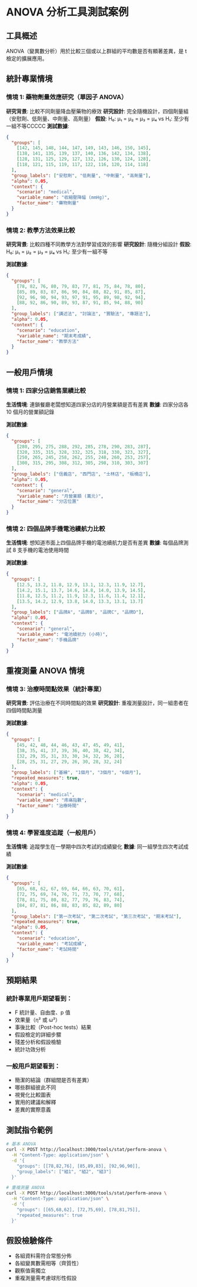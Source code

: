 # ANOVA 分析工具測試案例

## 工具概述

ANOVA（變異數分析）用於比較三個或以上群組的平均數是否有顯著差異，是 t 檢定的擴展應用。

## 統計專業情境

### 情境 1: 藥物劑量效應研究（單因子 ANOVA）

**研究背景**: 比較不同劑量降血壓藥物的療效
**研究設計**: 完全隨機設計，四個劑量組（安慰劑、低劑量、中劑量、高劑量）
**假設**: H₀: μ₁ = μ₂ = μ₃ = μ₄ vs H₁: 至少有一組不等CCCCC
**測試數據**:

```json
{
  "groups": [
    [142, 145, 148, 144, 147, 149, 143, 146, 150, 145],
    [138, 141, 135, 139, 137, 140, 136, 142, 134, 138],
    [128, 131, 125, 129, 127, 132, 126, 130, 124, 128],
    [118, 121, 115, 119, 117, 122, 116, 120, 114, 118]
  ],
  "group_labels": ["安慰劑", "低劑量", "中劑量", "高劑量"],
  "alpha": 0.05,
  "context": {
    "scenario": "medical",
    "variable_name": "收縮壓降幅 (mmHg)",
    "factor_name": "藥物劑量"
  }
}
```

### 情境 2: 教學方法效果比較

**研究背景**: 比較四種不同教學方法對學習成效的影響
**研究設計**: 隨機分組設計
**假設**: H₀: μ₁ = μ₂ = μ₃ = μ₄ vs H₁: 至少有一組不等

**測試數據**:

```json
{
  "groups": [
    [78, 82, 76, 80, 79, 83, 77, 81, 75, 84, 78, 80],
    [85, 89, 83, 87, 86, 90, 84, 88, 82, 91, 85, 87],
    [92, 96, 90, 94, 93, 97, 91, 95, 89, 98, 92, 94],
    [88, 92, 86, 90, 89, 93, 87, 91, 85, 94, 88, 90]
  ],
  "group_labels": ["講述法", "討論法", "實驗法", "專題法"],
  "alpha": 0.05,
  "context": {
    "scenario": "education",
    "variable_name": "期末考成績",
    "factor_name": "教學方法"
  }
}
```

## 一般用戶情境

### 情境 1: 四家分店銷售業績比較

**生活情境**: 連鎖餐廳老闆想知道四家分店的月營業額是否有差異
**數據**: 四家分店各 10 個月的營業額記錄

**測試數據**:

```json
{
  "groups": [
    [280, 295, 275, 288, 292, 285, 278, 290, 283, 287],
    [320, 335, 315, 328, 332, 325, 318, 330, 323, 327],
    [250, 265, 245, 258, 262, 255, 248, 260, 253, 257],
    [300, 315, 295, 308, 312, 305, 298, 310, 303, 307]
  ],
  "group_labels": ["信義店", "西門店", "士林店", "板橋店"],
  "alpha": 0.05,
  "context": {
    "scenario": "general",
    "variable_name": "月營業額 (萬元)",
    "factor_name": "分店位置"
  }
}
```

### 情境 2: 四個品牌手機電池續航力比較

**生活情境**: 想知道市面上四個品牌手機的電池續航力是否有差異
**數據**: 每個品牌測試 8 支手機的電池使用時間

**測試數據**:

```json
{
  "groups": [
    [12.5, 13.2, 11.8, 12.9, 13.1, 12.3, 11.9, 12.7],
    [14.2, 15.1, 13.7, 14.6, 14.8, 14.0, 13.9, 14.5],
    [11.8, 12.5, 11.2, 11.9, 12.3, 11.6, 11.4, 12.1],
    [13.5, 14.2, 12.9, 13.8, 14.0, 13.3, 13.1, 13.7]
  ],
  "group_labels": ["品牌A", "品牌B", "品牌C", "品牌D"],
  "alpha": 0.05,
  "context": {
    "scenario": "general",
    "variable_name": "電池續航力 (小時)",
    "factor_name": "手機品牌"
  }
}
```

## 重複測量 ANOVA 情境

### 情境 3: 治療時間點效果（統計專業）

**研究背景**: 評估治療在不同時間點的效果
**研究設計**: 重複測量設計，同一組患者在四個時間點測量

**測試數據**:

```json
{
  "groups": [
    [45, 42, 48, 44, 46, 43, 47, 45, 49, 41],
    [38, 35, 41, 37, 39, 36, 40, 38, 42, 34],
    [32, 29, 35, 31, 33, 30, 34, 32, 36, 28],
    [28, 25, 31, 27, 29, 26, 30, 28, 32, 24]
  ],
  "group_labels": ["基線", "1個月", "3個月", "6個月"],
  "repeated_measures": true,
  "alpha": 0.05,
  "context": {
    "scenario": "medical",
    "variable_name": "疼痛指數",
    "factor_name": "治療時間"
  }
}
```

### 情境 4: 學習進度追蹤（一般用戶）

**生活情境**: 追蹤學生在一學期中四次考試的成績變化
**數據**: 同一組學生四次考試成績

**測試數據**:

```json
{
  "groups": [
    [65, 68, 62, 67, 69, 64, 66, 63, 70, 61],
    [72, 75, 69, 74, 76, 71, 73, 70, 77, 68],
    [78, 81, 75, 80, 82, 77, 79, 76, 83, 74],
    [84, 87, 81, 86, 88, 83, 85, 82, 89, 80]
  ],
  "group_labels": ["第一次考試", "第二次考試", "第三次考試", "期末考試"],
  "repeated_measures": true,
  "alpha": 0.05,
  "context": {
    "scenario": "education",
    "variable_name": "考試成績",
    "factor_name": "考試時間"
  }
}
```

## 預期結果

### 統計專業用戶期望看到：

- F 統計量、自由度、p 值
- 效果量（η² 或 ω²）
- 事後比較（Post-hoc tests）結果
- 假設檢定的詳細步驟
- 殘差分析和假設檢驗
- 統計功效分析

### 一般用戶期望看到：

- 簡潔的結論（群組間是否有差異）
- 哪些群組彼此不同
- 視覺化比較圖表
- 實用的建議和解釋
- 差異的實際意義

## 測試指令範例

```bash
# 基本 ANOVA
curl -X POST http://localhost:3000/tools/stat/perform-anova \
  -H "Content-Type: application/json" \
  -d '{
    "groups": [[78,82,76], [85,89,83], [92,96,90]],
    "group_labels": ["組1", "組2", "組3"]
  }'

# 重複測量 ANOVA
curl -X POST http://localhost:3000/tools/stat/perform-anova \
  -H "Content-Type: application/json" \
  -d '{
    "groups": [[65,68,62], [72,75,69], [78,81,75]],
    "repeated_measures": true
  }'
```

## 假設檢驗條件

- 各組資料需符合常態分佈
- 各組變異數需相等（齊質性）
- 觀察值需獨立
- 重複測量需考慮球形性假設
